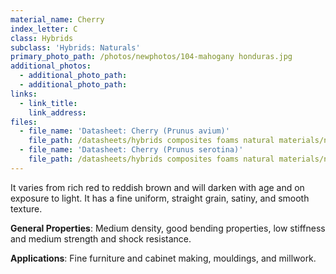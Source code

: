 ```yaml
---
material_name: Cherry
index_letter: C
class: Hybrids
subclass: 'Hybrids: Naturals'
primary_photo_path: /photos/newphotos/104-mahogany honduras.jpg
additional_photos:
  - additional_photo_path:
  - additional_photo_path:
links:
  - link_title:
    link_address:
files:
  - file_name: 'Datasheet: Cherry (Prunus avium)'
    file_path: /datasheets/hybrids composites foams natural materials/natural materials/cherry(prunus avium).pdf
  - file_name: 'Datasheet: Cherry (Prunus serotina)'
    file_path: /datasheets/hybrids composites foams natural materials/natural materials/cherry(prunus serotina).pdf
---
```



It varies from rich red to reddish brown and will darken with age and on exposure to light. It has a fine uniform, straight grain, satiny, and smooth texture.

**General Properties**: Medium density, good bending properties, low stiffness and medium strength and shock resistance.

**Applications**: Fine furniture and cabinet making, mouldings, and millwork.